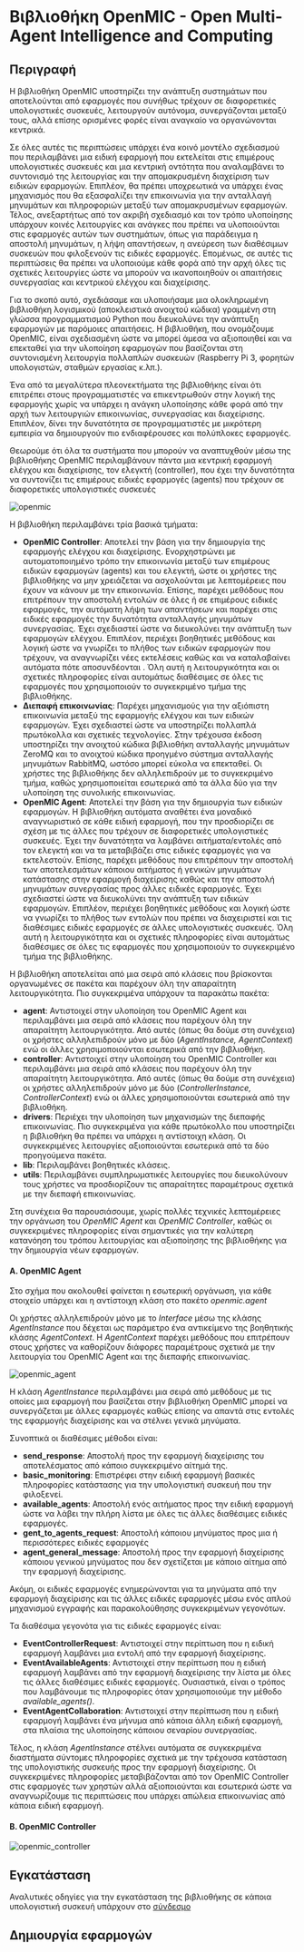 # Βιβλιοθήκη OpenMIC - Open Multi-Agent Intelligence and Computing 

## Περιγραφή

Η βιβλιοθήκη OpenMIC υποστηρίζει την ανάπτυξη συστημάτων που αποτελούνται από εφαρμογές που συνήθως τρέχουν σε διαφορετικές υπολογιστικές συσκευές, λειτουργούν αυτόνομα, συνεργάζονται μεταξύ τους, αλλά επίσης ορισμένες φορές είναι αναγκαίο να οργανώνονται κεντρικά.

Σε όλες αυτές τις περιπτώσεις υπάρχει ένα κοινό μοντέλο σχεδιασμού που περιλαμβάνει μια ειδική εφαρμογή που εκτελείται στις επιμέρους υπολογιστικές συσκευές και μια κεντρική οντότητα που αναλαμβάνει το συντονισμό της λειτουργίας και την απομακρυσμένη διαχείριση των ειδικών εφαρμογών. Επιπλέον, θα πρέπει υποχρεωτικά να υπάρχει ένας μηχανισμός που θα εξασφαλίζει την επικοινωνία για την ανταλλαγή μηνυμάτων και πληροφοριών μεταξύ των απομακρυσμένων εφαρμογών. Τέλος, ανεξαρτήτως από τον ακριβή σχεδιασμό  και τον τρόπο υλοποίησης υπάρχουν κοινές λειτουργίες και ανάγκες που πρέπει να υλοποιούνται στις εφαρμογές αυτών των συστημάτων, όπως για παράδειγμα η αποστολή μηνυμάτων, η λήψη απαντήσεων,  η ανεύρεση των διαθέσιμων συσκευών που φιλοξενούν τις ειδικές εφαρμογές. Επομένως, σε αυτές τις περιπτώσεις θα πρέπει να υλοποιούμε κάθε φορά από την αρχή όλες τις σχετικές λειτουργίες ώστε να μπορούν να ικανοποιηθούν οι απαιτήσεις 
συνεργασίας και κεντρικού ελέγχου και διαχείρισης.

Για το σκοπό αυτό, σχεδιάσαμε και υλοποιήσαμε μια ολοκληρωμένη βιβλιοθήκη λογισμικού (αποκλειστικά ανοιχτού κώδικα) γραμμένη στη γλώσσα προγραμματισμού Python που διευκολύνει την ανάπτυξη εφαρμογών με παρόμοιες απαιτήσεις. Η βιβλιοθήκη, που ονομάζουμε OpenMIC, είναι σχεδιασμένη ώστε να μπορεί άμεσα να αξιοποιηθεί και να επεκταθεί για την υλοποίηση εφαρμογών που βασίζονται στη συντονισμένη λειτουργία πολλαπλών συσκευών (Raspberry Pi 3, φορητών υπολογιστών, σταθμών εργασίας κ.λπ.).

Ένα από τα μεγαλύτερα πλεονεκτήματα της βιβλιοθήκης είναι ότι επιτρέπει στους προγραμματιστές να επικεντρωθούν στην λογική της εφαρμογής χωρίς να υπάρχει η ανάγκη υλοποίησης κάθε φορά από την αρχή των λειτουργιών επικοινωνίας, συνεργασίας και διαχείρισης. Επιπλέον, δίνει την δυνατότητα σε προγραμματιστές με μικρότερη εμπειρία να δημιουργούν πιο ενδιαφέρουσες και πολύπλοκες εφαρμογές.

Θεωρούμε ότι όλα τα συστήματα που μπορούν να αναπτυχθούν μέσω της βιβλιοθήκης OpenMIC περιλαμβάνουν πάντα μια κεντρική εφαρμογή ελέγχου και διαχείρισης, τον ελεγκτή (controller), που έχει την δυνατότητα να συντονίζει τις επιμέρους ειδικές εφαρμογές (agents) που τρέχουν σε διαφορετικές υπολογιστικές συσκευές

![openmic](images/openmic.png)

Η βιβλιοθήκη περιλαμβάνει τρία βασικά τμήματα:
* <b>OpenMIC Controller</b>: Αποτελεί την βάση για την δημιουργία της εφαρμογής ελέγχου και διαχείρισης.  Ενορχηστρώνει με αυτοματοποιημένο τρόπο την επικοινωνία μεταξύ των επιμέρους ειδικών εφαρμογών (agents) και του ελεγκτή, ώστε οι χρήστες της βιβλιοθήκης να μην χρειάζεται να ασχολούνται με λεπτομέρειες που έχουν να κάνουν με την επικοινωνία. Επίσης, παρέχει μεθόδους που επιτρέπουν την αποστολή εντολών σε όλες ή σε επιμέρους ειδικές εφαρμογές,  την αυτόματη λήψη των απαντήσεων και παρέχει στις ειδικές εφαρμογές την δυνατότητα ανταλλαγής μηνυμάτων συνεργασίας. Έχει σχεδιαστεί ώστε να διευκολύνει την ανάπτυξη των εφαρμογών ελέγχου. Επιπλέον, περιέχει βοηθητικές μεθόδους και λογική ώστε να γνωρίζει το πλήθος των ειδικών εφαρμογών που τρέχουν, να αναγνωρίζει νέες εκτελέσεις καθώς και να καταλαβαίνει αυτόματα πότε αποσυνδέονται . Όλη αυτή η λειτουργικότητα και οι σχετικές πληροφορίες είναι αυτομάτως διαθέσιμες σε όλες τις εφαρμογές που χρησιμοποιούν το συγκεκριμένο τμήμα της βιβλιοθήκης.
* <b>Διεπαφή επικοινωνίας</b>: Παρέχει μηχανισμούς για την αξιόπιστη επικοινωνία μεταξύ της εφαρμογής ελέγχου και των ειδικών εφαρμογών. Έχει σχεδιαστεί ώστε να υποστηρίζει πολλαπλά πρωτόκολλα και σχετικές τεχνολογίες. Στην τρέχουσα έκδοση υποστηρίζει την ανοιχτού κώδικα βιβλιοθήκη ανταλλαγής μηνυμάτων ZeroMQ  και το ανοιχτού κώδικα προηγμένο σύστημα ανταλλαγής μηνυμάτων RabbitMQ, ωστόσο μπορεί εύκολα να επεκταθεί. Οι χρήστες της βιβλιοθήκης δεν αλληλεπιδρούν με το συγκεκριμένο τμήμα, καθώς χρησιμοποιείται εσωτερικά από τα άλλα δύο για την υλοποίηση της συνολικής επικοινωνίας.
* <b>OpenMIC Agent</b>: Αποτελεί την βάση για την δημιουργία των ειδικών εφαρμογών. Η βιβλιοθήκη αυτόματα αναθέτει ένα μοναδικό αναγνωριστικό σε κάθε ειδική εφαρμογή, που την προσδιορίζει σε σχέση με τις άλλες που τρέχουν σε διαφορετικές υπολογιστικές συσκευές. Έχει την δυνατότητα να λαμβάνει αιτήματα/εντολές από τον ελεγκτή και να τα μεταβιβάζει στις ειδικές εφαρμογές για να εκτελεστούν. Επίσης, παρέχει μεθόδους που επιτρέπουν την αποστολή των αποτελεσμάτων κάποιου αιτήματος ή γενικών μηνυμάτων κατάστασης στην εφαρμογή διαχείρισης καθώς και την αποστολή μηνυμάτων συνεργασίας προς άλλες ειδικές εφαρμογές. 
Έχει σχεδιαστεί ώστε να διευκολύνει την ανάπτυξη των ειδικών εφαρμογών. Επιπλέον, περιέχει βοηθητικές μεθόδους και λογική ώστε να γνωρίζει το πλήθος των εντολών που πρέπει να διαχειριστεί και τις διαθέσιμες ειδικές εφαρμογές σε άλλες υπολογιστικές συσκευές. Όλη αυτή η λειτουργικότητα και οι σχετικές πληροφορίες είναι αυτομάτως διαθέσιμες σε όλες τις εφαρμογές που χρησιμοποιούν το συγκεκριμένο τμήμα της βιβλιοθήκης.

Η βιβλιοθήκη αποτελείται από μια σειρά από κλάσεις που βρίσκονται οργανωμένες σε πακέτα και παρέχουν όλη την απαραίτητη λειτουργικότητα. Πιο συγκεκριμένα υπάρχουν τα παρακάτω πακέτα:
* <b>agent</b>: Αντιστοιχεί στην υλοποίηση του OpenMIC Agent και περιλαμβάνει μια σειρά από κλάσεις που παρέχουν όλη την απαραίτητη λειτουργικότητα. Από αυτές (όπως θα δούμε στη συνέχεια) οι χρήστες αλληλεπιδρούν μόνο με δύο (<i>ΑgentInstance, AgentContext</i>) ενώ οι άλλες χρησιμοποιούνται εσωτερικά από την βιβλιοθήκη. 
* <b>controller</b>: Αντιστοιχεί στην υλοποίηση του OpenMIC Controller και περιλαμβάνει μια σειρά από κλάσεις που παρέχουν όλη την απαραίτητη λειτουργικότητα. Από αυτές (όπως θα δούμε στη συνέχεια) οι χρήστες αλληλεπιδρούν μόνο με δύο (<i>ControllerInstance, ControllerContext</i>) ενώ οι άλλες χρησιμοποιούνται εσωτερικά από την βιβλιοθήκη.
* <b>drivers</b>: Περιέχει την υλοποίηση των μηχανισμών της διεπαφής επικοινωνίας. Πιο συγκεκριμένα για κάθε πρωτόκολλο που υποστηρίζει η βιβλιοθήκη θα πρέπει να υπάρχει η αντίστοιχη κλάση. Οι συγκεκριμένες λειτουργίες αξιοποιούνται εσωτερικά από τα δύο προηγούμενα πακέτα. 
* <b>lib</b>: Περιλαμβάνει βοηθητικές κλάσεις.
* <b>utils</b>: Περιλαμβάνει συμπληρωματικές λειτουργίες που  διευκολύνουν τους χρήστες να προσδιορίζουν τις απαραίτητες παραμέτρους σχετικά με την διεπαφή επικοινωνίας.

Στη συνέχεια θα παρουσιάσουμε, χωρίς πολλές τεχνικές λεπτομέρειες την οργάνωση του <i>OpenMIC Agent</i> και <i>OpenMIC Controller</i>, καθώς οι συγκεκριμένες πληροφορίες είναι σημαντικές για την καλύτερη κατανόηση του τρόπου λειτουργίας και αξιοποίησης της βιβλιοθήκης για την δημιουργία νέων εφαρμογών.

#### A. OpenMIC Agent

Στο σχήμα που ακολουθεί φαίνεται η εσωτερική οργάνωση, για κάθε στοιχείο υπάρχει και η αντίστοιχη κλάση στο πακέτο <i>openmic.agent</i>

Οι χρήστες αλληλεπιδρούν μόνο με το <i>Interface</i> μέσω της κλάσης <i>AgentInstance</i> που δέχεται ως παράμετρο ένα αντικείμενο της βοηθητικής κλάσης <i>AgentContext</i>. H <i>AgentContext</i> παρέχει μεθόδους που επιτρέπουν στους χρήστες να καθορίζουν διάφορες παραμέτρους σχετικά με την λειτουργία του OpenMIC Agent και της διεπαφής επικοινωνίας.

![openmic_agent](images/openmic_agent.png)

Η κλάση <i>AgentInstance</i> περιλαμβάνει μια σειρά από μεθόδους με τις οποίες μια εφαρμογή που βασίζεται στην βιβλιοθήκη OpenMIC μπορεί να συνεργάζεται με άλλες εφαρμογές καθώς επίσης να απαντά στις εντολές της εφαρμογής διαχείρισης και να στέλνει γενικά μηνύματα.

Συνοπτικά οι διαθέσιμες μέθοδοι είναι:
* <b>send_response</b>:  Αποστολή προς την εφαρμογή διαχείρισης του αποτελέσματος από κάποιο συγκεκριμένο αίτημά της.
* <b>basic_monitoring</b>: Επιστρέφει στην ειδική εφαρμογή βασικές πληροφορίες κατάστασης για την υπολογιστική συσκευή που την φιλοξενεί.
* <b>available_agents</b>: Αποστολή ενός αιτήματος προς την ειδική εφαρμογή ώστε να λάβει την πλήρη λίστα με όλες τις άλλες διαθέσιμες ειδικές εφαρμογές. 
* <b>gent_to_agents_request</b>: Αποστολή κάποιου μηνύματος προς μια ή περισσότερες ειδικές εφαρμογές
* <b>agent_general_message</b>: Αποστολή προς την εφαρμογή διαχείρισης κάποιου γενικού μηνύματος που δεν σχετίζεται με κάποιο αίτημα από την εφαρμογή διαχείρισης. 

Ακόμη, οι ειδικές εφαρμογές ενημερώνονται για τα μηνύματα από την εφαρμογή διαχείρισης και τις άλλες ειδικές εφαρμογές μέσω ενός απλού μηχανισμού εγγραφής και παρακολούθησης συγκεκριμένων γεγονότων.

Τα διαθέσιμα γεγονότα για τις ειδικές εφαρμογές είναι:
* <b>EventControllerRequest</b>: Αντιστοιχεί στην περίπτωση που η ειδική εφαρμογή λαμβάνει μια εντολή από την εφαρμογή διαχείρισης.
* <b>EventAvailableAgents</b>: Αντιστοιχεί στην περίπτωση που η ειδική εφαρμογή λαμβάνει από την εφαρμογή διαχείρισης την λίστα με όλες τις άλλες διαθέσιμες ειδικές εφαρμογές. Ουσιαστικά, είναι ο τρόπος που λαμβάνουμε τις πληροφορίες όταν  χρησιμοποιούμε την μέθοδο <i>available_agents()</i>. 
* <b>EventAgentCollaboration</b>: Αντιστοιχεί στην περίπτωση που η ειδική εφαρμογή λαμβάνει ένα μήνυμα από κάποια άλλη ειδική εφαρμογή, στα πλαίσια της υλοποίησης κάποιου σεναρίου συνεργασίας.

Τέλος, η κλάση <i>AgentInstance</i>  στέλνει αυτόματα σε συγκεκριμένα διαστήματα  σύντομες πληροφορίες σχετικά με την τρέχουσα κατάσταση της υπολογιστικής συσκευής προς την εφαρμογή διαχείρισης. Οι συγκεκριμένες πληροφορίες μεταβιβάζονται από τον OpenMIC Controller στις εφαρμογές των χρηστών αλλά αξιοποιούνται και εσωτερικά ώστε να αναγνωρίζουμε τις περιπτώσεις που υπάρχει απώλεια επικοινωνίας από κάποια ειδική εφαρμογή.

#### B. OpenMIC Controller

![openmic_controller](images/openmic_controller.png)
 
## Εγκατάσταση

Αναλυτικές οδηγίες για την εγκατάσταση της βιβλιοθήκης σε κάποια υπολογιστική συσκευή υπάρχουν στο [σύνδεσμο](../code/README.md)
 
## Δημιουργία εφαρμογών
